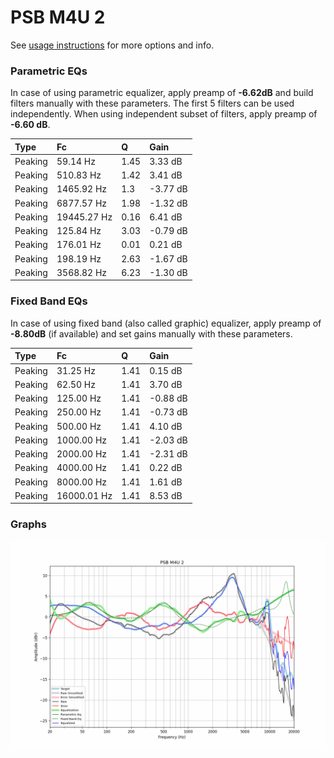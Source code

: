 # PSB M4U 2
See [usage instructions](https://github.com/jaakkopasanen/AutoEq#usage) for more options and info.

### Parametric EQs
In case of using parametric equalizer, apply preamp of **-6.62dB** and build filters manually
with these parameters. The first 5 filters can be used independently.
When using independent subset of filters, apply preamp of **-6.60 dB**.

| Type    | Fc          |    Q | Gain     |
|:--------|:------------|:-----|:---------|
| Peaking | 59.14 Hz    | 1.45 | 3.33 dB  |
| Peaking | 510.83 Hz   | 1.42 | 3.41 dB  |
| Peaking | 1465.92 Hz  | 1.3  | -3.77 dB |
| Peaking | 6877.57 Hz  | 1.98 | -1.32 dB |
| Peaking | 19445.27 Hz | 0.16 | 6.41 dB  |
| Peaking | 125.84 Hz   | 3.03 | -0.79 dB |
| Peaking | 176.01 Hz   | 0.01 | 0.21 dB  |
| Peaking | 198.19 Hz   | 2.63 | -1.67 dB |
| Peaking | 3568.82 Hz  | 6.23 | -1.30 dB |

### Fixed Band EQs
In case of using fixed band (also called graphic) equalizer, apply preamp of **-8.80dB**
(if available) and set gains manually with these parameters.

| Type    | Fc          |    Q | Gain     |
|:--------|:------------|:-----|:---------|
| Peaking | 31.25 Hz    | 1.41 | 0.15 dB  |
| Peaking | 62.50 Hz    | 1.41 | 3.70 dB  |
| Peaking | 125.00 Hz   | 1.41 | -0.88 dB |
| Peaking | 250.00 Hz   | 1.41 | -0.73 dB |
| Peaking | 500.00 Hz   | 1.41 | 4.10 dB  |
| Peaking | 1000.00 Hz  | 1.41 | -2.03 dB |
| Peaking | 2000.00 Hz  | 1.41 | -2.31 dB |
| Peaking | 4000.00 Hz  | 1.41 | 0.22 dB  |
| Peaking | 8000.00 Hz  | 1.41 | 1.61 dB  |
| Peaking | 16000.01 Hz | 1.41 | 8.53 dB  |

### Graphs
![](./PSB%20M4U%202.png)